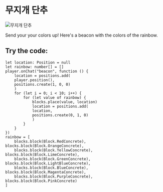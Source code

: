 # 무지개 단추

![무지개 단추](/static/mods/rainbow-beacon.jpg)

Send your your colors up! Here's a beacon with the colors of the rainbow.

## Try the code:

```blocks
let location: Position = null
let rainbow: number[] = []
player.onChat("beacon", function () {
    location = positions.add(
    player.position(),
    positions.create(1, 0, 0)
    )
    for (let i = 0; i < 10; i++) {
        for (let value of rainbow) {
            blocks.place(value, location)
            location = positions.add(
            location,
            positions.create(0, 1, 0)
            )
        }
    }
})
rainbow = [
    blocks.block(Block.RedConcrete), blocks.block(Block.OrangeConcrete),
    blocks.block(Block.YellowConcrete), blocks.block(Block.LimeConcrete),
    blocks.block(Block.GreenConcrete), blocks.block(Block.LightBlueConcrete),
    blocks.block(Block.BlueConcrete), blocks.block(Block.MagentaConcrete),
    blocks.block(Block.PurpleConcrete), blocks.block(Block.PinkConcrete)
]
```